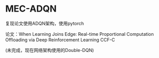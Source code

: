 # MEC-ADQN
复现论文使用ADQN架构，使用pytorch

论文：When Learning Joins Edge: Real-time Proportional Computation Offloading via Deep Reinforcement Learning
CCF-C

(未完成，现在网络架构使用的Double-DQN)
